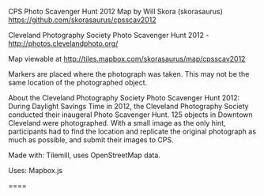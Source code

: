 CPS Photo Scavenger Hunt 2012 Map by Will Skora (skorasaurus) 
https://github.com/skorasaurus/cpsscav2012

Cleveland Photography Society Photo Scavenger Hunt 2012 - http://photos.clevelandphoto.org/

Map viewable at http://tiles.mapbox.com/skorasaurus/map/cpsscav2012

Markers are placed where the photograph was taken. This may not be the same location of the photographed object.

About the Cleveland Photography Society Photo Scavenger Hunt 2012:
 During Daylight Savings Time in 2012, the Cleveland Photography Society conducted their inaugeral Photo Scavenger Hunt. 125 objects in Downtown Cleveland were photographed. With a small image as the only hint, participants had to find the location and replicate the original photograph as much as possible, and submit their images to CPS. 


Made with: Tilemill, uses OpenStreetMap data. 

Uses: Mapbox.js


==== 


